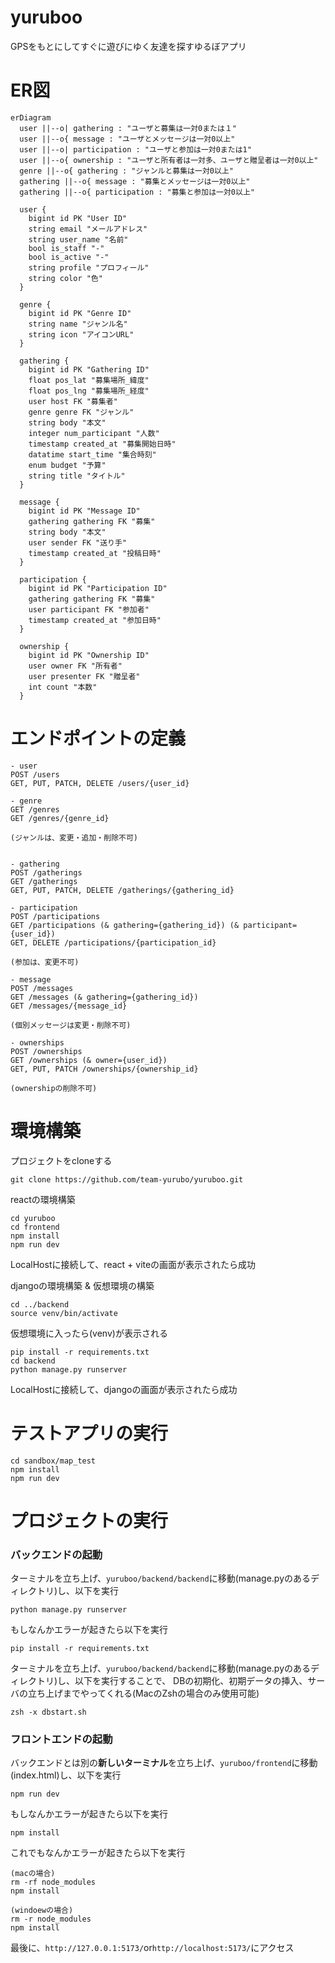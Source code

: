 # yuruboo
GPSをもとにしてすぐに遊びにゆく友達を探すゆるぼアプリ

# ER図
```mermaid
erDiagram
  user ||--o| gathering : "ユーザと募集は一対0または１"
  user ||--o{ message : "ユーザとメッセージは一対0以上"
  user ||--o| participation : "ユーザと参加は一対0または1"
  user ||--o{ ownership : "ユーザと所有者は一対多、ユーザと贈呈者は一対0以上"
  genre ||--o{ gathering : "ジャンルと募集は一対0以上"
  gathering ||--o{ message : "募集とメッセージは一対0以上"
  gathering ||--o{ participation : "募集と参加は一対0以上"
  
  user {
    bigint id PK "User ID"
    string email "メールアドレス"
    string user_name "名前"
    bool is_staff "-"
    bool is_active "-"
    string profile "プロフィール"
    string color "色"
  }

  genre {
    bigint id PK "Genre ID"
    string name "ジャンル名"
    string icon "アイコンURL"
  }

  gathering {
    bigint id PK "Gathering ID"
    float pos_lat "募集場所_緯度"
    float pos_lng "募集場所_経度"
    user host FK "募集者"
    genre genre FK "ジャンル"
    string body "本文"
    integer num_participant "人数"
    timestamp created_at "募集開始日時"
    datatime start_time "集合時刻"
    enum budget "予算"
    string title "タイトル"
  }

  message {
    bigint id PK "Message ID"
    gathering gathering FK "募集"
    string body "本文"
    user sender FK "送り手"
    timestamp created_at "投稿日時"
  }

  participation {
    bigint id PK "Participation ID"
    gathering gathering FK "募集"
    user participant FK "参加者"
    timestamp created_at "参加日時"
  }

  ownership {
    bigint id PK "Ownership ID"
    user owner FK "所有者"
    user presenter FK "贈呈者"
    int count "本数"
  }
```

# エンドポイントの定義
```
- user
POST /users
GET, PUT, PATCH, DELETE /users/{user_id}

- genre
GET /genres
GET /genres/{genre_id}

(ジャンルは、変更・追加・削除不可)


- gathering
POST /gatherings
GET /gatherings
GET, PUT, PATCH, DELETE /gatherings/{gathering_id}

- participation
POST /participations
GET /participations (& gathering={gathering_id}) (& participant={user_id})
GET, DELETE /participations/{participation_id}

(参加は、変更不可)

- message
POST /messages
GET /messages (& gathering={gathering_id})
GET /messages/{message_id} 

(個別メッセージは変更・削除不可)

- ownerships
POST /ownerships
GET /ownerships (& owner={user_id})
GET, PUT, PATCH /ownerships/{ownership_id}

(ownershipの削除不可)
```


# 環境構築
プロジェクトをcloneする
```
git clone https://github.com/team-yurubo/yuruboo.git
```
reactの環境構築
```
cd yuruboo
cd frontend
npm install
npm run dev
```
LocalHostに接続して、react + viteの画面が表示されたら成功

djangoの環境構築 & 仮想環境の構築
```
cd ../backend
source venv/bin/activate
```
仮想環境に入ったら(venv)が表示される
```
pip install -r requirements.txt
cd backend
python manage.py runserver
```
LocalHostに接続して、djangoの画面が表示されたら成功

# テストアプリの実行
```
cd sandbox/map_test
npm install
npm run dev
```

# プロジェクトの実行
### バックエンドの起動

ターミナルを立ち上げ、`yuruboo/backend/backend`に移動(manage.pyのあるディレクトリ)し、以下を実行
```
python manage.py runserver
```
もしなんかエラーが起きたら以下を実行
```
pip install -r requirements.txt
```

ターミナルを立ち上げ、`yuruboo/backend/backend`に移動(manage.pyのあるディレクトリ)し、以下を実行することで、
DBの初期化、初期データの挿入、サーバの立ち上げまでやってくれる(MacのZshの場合のみ使用可能)
```
zsh -x dbstart.sh
```

### フロントエンドの起動

バックエンドとは別の**新しいターミナル**を立ち上げ、`yuruboo/frontend`に移動(index.html)し、以下を実行
```
npm run dev
```
もしなんかエラーが起きたら以下を実行
```
npm install
```
これでもなんかエラーが起きたら以下を実行
```
(macの場合)
rm -rf node_modules
npm install

(windoewの場合)
rm -r node_modules
npm install
```
最後に、`http://127.0.0.1:5173/`or`http://localhost:5173/`にアクセス
